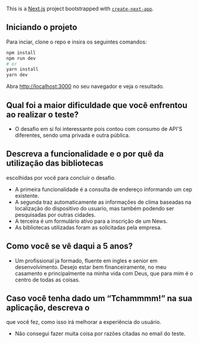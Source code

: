 This is a [Next.js](https://nextjs.org/) project bootstrapped with [`create-next-app`](https://github.com/vercel/next.js/tree/canary/packages/create-next-app).

## Iniciando o projeto

Para inciar, clone o repo e insira os seguintes comandos:

```bash
npm install
npm run dev
# or
yarn install
yarn dev

```

Abra [http://localhost:3000](http://localhost:3000) no seu navegador e veja o resultado.

## Qual foi a maior dificuldade que você enfrentou ao realizar o teste?
 - O desafio em si foi interessante pois contou com consumo de API'S diferentes, sendo uma privada e outra pública.

## Descreva a funcionalidade e o por quê da utilização das bibliotecas
escolhidas por você para concluir o desafio.
 - A primeira funcionalidade é a consulta de endereço informando um cep existente.
 - A segunda traz automaticamente as informações de clima baseadas na localização do dispositivo do usuario, mas também podendo ser pesquisadas por outras cidades.
 - A terceira é um formulário ativo para a inscrição de um News.
 - As bibliotecas utilizadas foram as solicitadas pela empresa.

## Como você se vê daqui a 5 anos?
 - Um profissional ja formado, fluente em ingles e senior em desenvolvimento. Desejo estar bem financeiramente, no meu casamento e principalmente na minha vida com Deus, que para mim é o centro de todas as coisas.

## Caso você tenha dado um “Tchammmm!” na sua aplicação, descreva o
que você fez, como isso irá melhorar a experiência do usuário.
 - Não consegui fazer muita coisa por razões citadas no email do teste.
